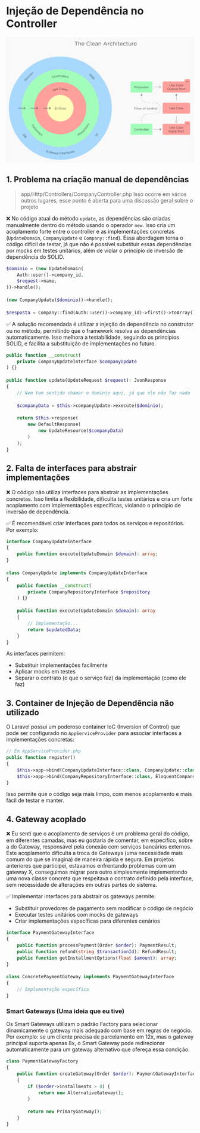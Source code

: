 # Injeção de Dependência no Controller

![alt text](image.png)
## 1. Problema na criação manual de dependências
> app/Http/Controllers/CompanyController.php
> Isso ocorre em vários outros lugares, esse ponto é aberta para uma discussão geral sobre o projeto

❌ No código atual do método `update`, as dependências são criadas manualmente dentro do método usando o operador `new`. Isso cria um acoplamento forte entre o controller e as implementações concretas (`UpdateDomain`, `CompanyUpdate` e `Company::find`). Essa abordagem torna o código difícil de testar, já que não é possível substituir essas dependências por mocks em testes unitários, além de violar o princípio de inversão de dependência do SOLID.

```php
$dominio = (new UpdateDomain(
    Auth::user()->company_id,
    $request->name,
))->handle();

(new CompanyUpdate($dominio))->handle();

$resposta = Company::find(Auth::user()->company_id)->first()->toArray();
```

✅ A solução recomendada é utilizar a injeção de dependência no construtor ou no método, permitindo que o framework resolva as dependências automaticamente. Isso melhora a testabilidade, seguindo os princípios SOLID, e facilita a substituição de implementações no futuro.

```php
public function __construct(
    private CompanyUpdateInterface $companyUpdate
) {}

public function update(UpdateRequest $request): JsonResponse
{
    // Nem tem sentido chamar o dominio aqui, já que ele não faz nada

    $companyData = $this->companyUpdate->execute($dominio);

    return $this->response(
        new DefaultResponse(
            new UpdateResource($companyData)
        )
    );
}
```

## 2. Falta de interfaces para abstrair implementações

❌ O código não utiliza interfaces para abstrair as implementações concretas. Isso limita a flexibilidade, dificulta testes unitários e cria um forte acoplamento com implementações específicas, violando o princípio de inversão de dependência.

✅ É recomendável criar interfaces para todos os serviços e repositórios. Por exemplo:

```php
interface CompanyUpdateInterface
{
    public function execute(UpdateDomain $domain): array;
}

class CompanyUpdate implements CompanyUpdateInterface
{
    public function __construct(
        private CompanyRepositoryInterface $repository
    ) {}

    public function execute(UpdateDomain $domain): array
    {
        // Implementação...
        return $updatedData;
    }
}
```

As interfaces permitem:
- Substituir implementações facilmente
- Aplicar mocks em testes
- Separar o contrato (o que o serviço faz) da implementação (como ele faz)

## 3. Container de Injeção de Dependência não utilizado
O Laravel possui um poderoso container IoC (Inversion of Control) que pode ser configurado no `AppServiceProvider` para associar interfaces a implementações concretas:

```php
// Em AppServiceProvider.php
public function register()
{
    $this->app->bind(CompanyUpdateInterface::class, CompanyUpdate::class);
    $this->app->bind(CompanyRepositoryInterface::class, EloquentCompanyRepository::class);
}
```

Isso permite que o código seja mais limpo, com menos acoplamento e mais fácil de testar e manter.

## 4. Gateway acoplado
❌ Eu senti que o acoplamento de serviços é um problema geral do código, em diferentes camadas, mas eu gostaria de comentar, em especifico, sobre a do Gateway, responsável pela conexão com serviços bancários externos. Este acoplamento dificulta a troca de Gateways (uma necessidade mais comum do que se imagina) de maneira rápida e segura. Em projetos anteriores que participei, estavamos enfrentando problemas com um gateway X, conseguimos migrar para outro simplesmente implementando uma nova classe concreta que respeitava o contrato definido pela interface, sem necessidade de alterações em outras partes do sistema.

✅ Implementar interfaces para abstrair os gateways permite:
- Substituir provedores de pagamento sem modificar o código de negócio
- Executar testes unitários com mocks de gateways
- Criar implementações específicas para diferentes cenários

```php
interface PaymentGatewayInterface
{
    public function processPayment(Order $order): PaymentResult;
    public function refund(string $transactionId): RefundResult;
    public function getInstallmentOptions(float $amount): array;
}

class ConcretePaymentGateway implements PaymentGatewayInterface
{
    // Implementação específica
}
```

### Smart Gateways (Uma ideia que eu tive)
Os Smart Gateways utilizam o padrão Factory para selecionar dinamicamente o gateway mais adequado com base em regras de negócio. Por exemplo: se um cliente precisa de parcelamento em 12x, mas o gateway principal suporta apenas 8x, o Smart Gateway pode redirecionar automaticamente para um gateway alternativo que ofereça essa condição.

```php
class PaymentGatewayFactory
{
    public function createGateway(Order $order): PaymentGatewayInterface
    {
        if ($order->installments > 8) {
            return new AlternativeGateway();
        }
        
        return new PrimaryGateway();
    }
}
```